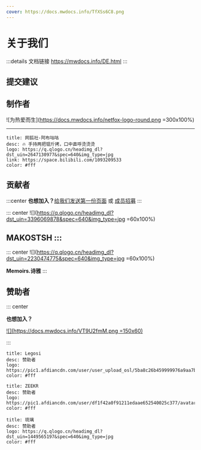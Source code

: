 ```yaml
---
cover: https://docs.mwdocs.info/TfXSs6C8.png
---
```


# 关于我们

:::details 文档链接
https://mwdocs.info/DE.html
:::

## 提交建议

<SubmitWork />

## 制作者 <Badge text="网狐社" type="danger" />

![为热爱而生](https://docs.mwdocs.info/netfox-logo-round.png =300x100%)

---

```component VPCard
title: 网狐社-阿布咕咕
desc: 🔥 手持两把锟斤拷，口中直呼烫烫烫
logo: https://q.qlogo.cn/headimg_dl?dst_uin=2647130977&spec=640&img_type=jpg
link: https://space.bilibili.com/1093209533
color: #fff
```

## 贡献者
:::center
**也想加入？**[给我们发送第一份页面](demo/info.md) 或 <Badge text="推荐" type="tip" /> [成员招募](md.md)
:::

::: center
![](https://q.qlogo.cn/headimg_dl?dst_uin=3396069878&spec=640&img_type=jpg =60x100%)

**MAKOSTSH**
**<Badge text="网狐社" type="tips" /><Badge text="现代战舰大事件v2024 编写" type="info" />**
:::
---
::: center
![](https://q.qlogo.cn/headimg_dl?dst_uin=2230474775&spec=640&img_type=jpg =60x100%)

**Memoirs.诗雅**
**<Badge text="网狐社" type="tips" /><Badge text="现代战舰大事件v2024 编写" type="info" />**
:::

## 赞助者

::: center

**也想加入？**

[![](https://docs.mwdocs.info/VT9U2fmM.png =150x60)](https://afdian.net/order/create?plan_id=2bf62f5ebc1811ed9c3f5254001e7c00&product_type=0&month=1)

:::

```component VPCard
title: Legosi
desc: 赞助者
logo: https://pic1.afdiancdn.com/user/user_upload_osl/5ba8c26b459999976a9aa7b87d6a73c2_w132_h132_s3.jpeg
color: #fff
```

```component VPCard
title: ZEEKR
desc: 赞助者
logo: https://pic1.afdiancdn.com/user/df1f42a0f91211edaae652540025c377/avatar/4a48252ad415043ebd1942d03786fdfd_w640_h640_s116.jpg
color: #fff
```

```component VPCard
title: 琉璃
desc: 赞助者
logo: https://q.qlogo.cn/headimg_dl?dst_uin=1449565197&spec=640&img_type=jpg
color: #fff
```
